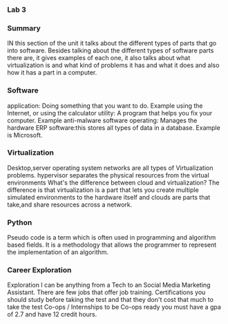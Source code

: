 ### Lab 3

### Summary 
IN this section of the unit it talks about the different types of parts that go into software. Besides talking about the different types of software parts there are, it gives examples of each one, it also talks about what virtualization is  and what kind of problems it has and what it does and also how it has a part in a computer.

### Software
application: Doing something that you want to do. Example using the Internet, or using the calculator
utility: A program that helps you fix your computer. Example anti-malware software
operating: Manages the hardware 
ERP software:this stores all types of data in a database. Example is Microsoft.

### Virtualization
Desktop,server operating system networks are all types of Virtualization problems.
hypervisor separates the physical resources from the virtual environments
What's the difference between cloud and virtualization?
The difference is that virtualization is a part that lets  you create multiple simulated environments to the hardware itself and clouds are parts  that take,and share resources across a network.

### Python 
Pseudo code is a term which is often used in programming and algorithm based fields. It is a methodology that allows the programmer to represent the implementation of an algorithm.


### Career Exploration
Exploration I can be anything from a Tech to an Social Media Marketing Assistant.
There are few jobs that offer job training.
Certifications you should study before taking the test and that they don't cost that much to take the test
Co-ops / Internships to be Co-ops ready you must have a gpa of 2.7 and have 12 credit hours.
